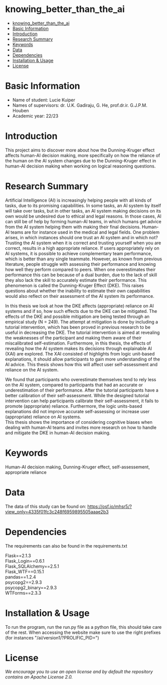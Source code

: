 # knowing_better_than_the_ai

- [knowing_better_than_the_ai](#knowing_better_than_the_ai)
- [Basic Information](#basic-information)
- [Introduction](#introduction)
- [Research Summary](#research-summary)
- [Keywords](#keywords)
- [Data](#data)
- [Dependencies](#dependencies)
- [Installation & Usage](#installation--usage)
- [License](#license)

# Basic Information

- Name of student: Lucie Kuiper
- Names of supervisors: dr. U.K. Gadiraju, G. He, prof.dr.ir. G.J.P.M. Houben
- Academic year: 22/23


# Introduction
This project aims to discover more about how the Dunning-Kruger effect affects human-AI decision making, more specifically on how the reliance of the human on the AI system changes due to the Dunning-Kruger effect in human-AI decision making when working on logical reasoning questions.

# Research Summary
Artificial Intelligence (AI) is increasingly helping people with all kinds of tasks, due to its promising capabilities. In some tasks, an AI system by itself will take over tasks, but in other tasks, an AI system making decisions on its own would be undesired due to ethical and legal reasons. In those cases, AI can still be of help by forming human-AI teams, in which humans get advice from the AI system helping them with making their final decisions. Human-AI teams are for instance used in the medical and legal fields. One problem arises, in which instances should one trust an AI system and in which not? Trusting the AI system when it is correct and trusting yourself when you are correct, results in a high appropriate reliance. If users appropriately rely on AI systems, it is possible to achieve complementary team performance, which is better than any single teammate. However, as known from previous literature, people struggle with assessing their performance and knowing how well they perform compared to peers. When one overestimates their performance this can be because of a dual burden, due to the lack of skill they also lack the skill to accurately estimate their performance. This phenomenon is called the Dunning-Kruger Effect (DKE). This raises questions about whether the inability to estimate their own capabilities would also reflect on their assessment of the AI system its performance.

In this thesis we look at how the DKE affects (appropriate) reliance on AI systems and if so, how such effects due to the DKE can be mitigated. The effects of the DKE and possible mitigation are being tested through an empirical study (N = 249). The attempt at mitigation is done by including a tutorial intervention, which has been proved in previous research to be useful in decreasing the DKE. The tutorial intervention is aimed at revealing the weaknesses of the participant and making them aware of their miscalibrated self-estimation. Furthermore, in this thesis, the effects of revealing how the AI system makes its decisions through explainable AI (XAI) are explored. The XAI consisted of highlights from logic unit-based explanations, it should allow participants to gain more understanding of the AI advice. This thesis shows how this will affect user self-assessment and reliance on the AI system.

We found that participants who overestimate themselves tend to rely less on the AI system, compared to participants that had an accurate or underestimation of their performance. After the tutorial participants have a better calibration of their self-assessment. While the designed tutorial intervention can help participants calibrate their self-assessment, it fails to promote (appropriate) reliance. Furthermore, the logic units-based explanations did not improve accurate self-assessing or increase user (appropriate) reliance on AI systems.  
This thesis shows the importance of considering cognitive biases when dealing with human-AI teams and invites more research on how to handle and mitigate the DKE in human-AI decision making.

# Keywords
Human-AI decision making, Dunning-Kruger effect, self-assessement, appropriate reliance

# Data
The data of this study can be found on:
https://osf.io/mhsr5/?view_only=4335f01fc3c248f6959895505aaae2b3

# Dependencies
The requirements can also be found in the requirements.txt

Flask==2.1.3  
Flask_Login==0.6.1  
Flask_SQLAlchemy==2.5.1  
Flask_WTF==0.15.1  
pandas==1.2.4  
psycopg2==2.9.3  
psycopg2_binary==2.9.3  
WTForms==2.3.3


# Installation & Usage
To run the program, run the run.py file as a python file, this should take care of the rest.
When accessing the website make sure to use the right prefixes (for instances "/ai/version1/?PROLIFIC_PID=")

# License
*We encourage you to use an open license and by default the repository contains an Apache License 2.0.*
